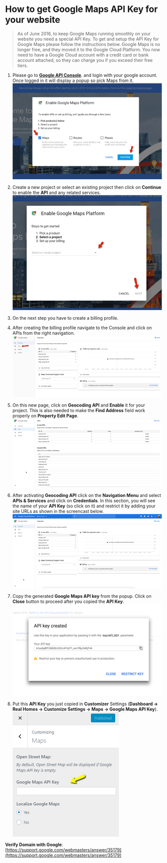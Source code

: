 # How to get Google Maps API Key for your website

> As of June 2016, to keep Google Maps running smoothly on your website you need a special API Key. To get and setup the API Key for Google Maps please follow the instructions below. Google Maps is no longer free, and they moved it to the Google Cloud Platform. You now need to have a Google Cloud account with a credit card or bank account attached, so they can charge you if you exceed their free tiers.

1. Please go to [**Google API Console**](https://cloud.google.com/maps-platform/#get-started). and login with your google account. Once logged in it will display a popup so pick Maps from it.
![Google Maps Setup](images/google-maps/pick-maps-popup.png)

2. Create a new project or select an existing project then click on **Continue** to enable the **API** and any related services.
![Real Homes Documentation](images/google-maps/create-or-existing.png)

3. On the next step you have to create a billing profile.

3. After creating the billing profile navigate to the Console and click on APIs from the right navigation.
![Real Homes Documentation](images/google-maps/google-maps-apis.png)

4. On this new page, click on **Geocoding API** and **Enable** it for your project. This is also needed to make the **Find Address** field work properly on **Property Edit Page**. 
![Real Homes Documentation](images/google-maps/enable-geocoding-api.gif)

5. After activating **Geocoding API** click on the **Navigation Menu** and select **APIs & Services** and click on **Credentials**. In this section, you will see the name of your **API Key** (so click on it) and restrict it by adding your site URLs as shown in the screencast below.
![Real Homes Documentation](images/google-maps/apis-and-services-http-referrers.gif)

6. Copy the generated **Google Maps API key** from the popup. Click on **Close** button to proceed after you copied the **API Key**. 
![Real Homes Documentation](images/google-maps/api-key.png)

7. Put this **API Key** you just copied in **Customizer** Settings (**Dashboard → Real Homes → Customize Settings → Maps → Google Maps API Key**). 
![Real Homes Documentation](images/google-maps/google-maps-api-key-section-in-customizer.png)

**Verify Domain with Google**: [https://support.google.com/webmasters/answer/35179](https://support.google.com/webmasters/answer/35179)
